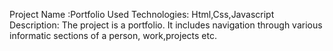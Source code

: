 Project Name :Portfolio
Used Technologies: Html,Css,Javascript
Description: The project is a portfolio. It includes navigation through various informatic sections of a person, work,projects etc.
